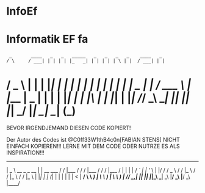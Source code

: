 # InfoEf
Informatik EF fa
================================================================
     _       ____   _   _   _____   _   _   _   _    ____   _ 
    / \     / ___| | | | | |_   _| | | | | | \ | |  / ___| | |
   / _ \   | |     | |_| |   | |   | | | | |  \| | | |  _  | |
  / ___ \  | |___  |  _  |   | |   | |_| | | |\  | | |_| | |_|
 /_/   \_\  \____| |_| |_|   |_|    \___/  |_| \_|  \____| (_)
 ===============================================================
                                                              
BEVOR IRGENDJEMAND DIESEN CODE KOPIERT!

Der Autor des Codes ist @C0ff33W1thB4c0n[FABIAN STENS]
 NICHT EINFACH KOPIEREN!!!
LERNE MIT DEM CODE ODER NUTRZE ES ALS INSPIRATION!!!
  ____                    _                __  _____    __  _____    __  _____ 
 |  _ \    __ _   _ __   | | __   ___     / / |___ /   / / |___ /   / / |___ / 
 | | | |  / _` | | '_ \  | |/ /  / _ \   / /    |_ \  / /    |_ \  / /    |_ \ 
 | |_| | | (_| | | | | | |   <  |  __/   \ \   ___) | \ \   ___) | \ \   ___) |
 /____/   \__,_| |_| |_| |_|\_\  \___|    \_\ |____/   \_\ |____/   \_\ |____/ 
                                                                               
